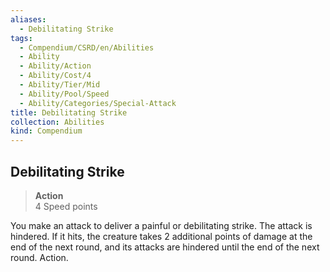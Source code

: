 ```yaml
---
aliases:
  - Debilitating Strike
tags:
  - Compendium/CSRD/en/Abilities
  - Ability
  - Ability/Action
  - Ability/Cost/4
  - Ability/Tier/Mid
  - Ability/Pool/Speed
  - Ability/Categories/Special-Attack
title: Debilitating Strike
collection: Abilities
kind: Compendium
---
```

## Debilitating Strike  
>**Action**  
>4 Speed points
  
You make an attack to deliver a painful or debilitating strike. The attack is hindered. If it hits, the creature takes 2 additional points of damage at the end of the next round, and its attacks are hindered until the end of the next round. Action.